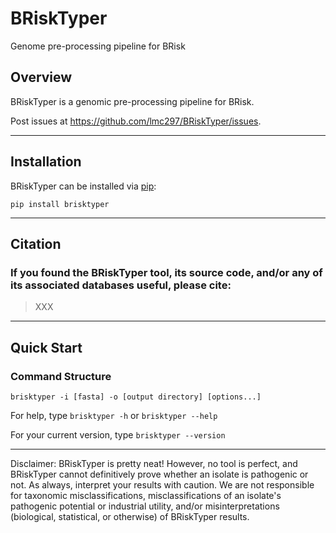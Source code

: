 # BRiskTyper
Genome pre-processing pipeline for BRisk

## Overview

BRiskTyper is a genomic pre-processing pipeline for BRisk.

Post issues at https://github.com/lmc297/BRiskTyper/issues.

------------------------------------------------------------------------

## Installation

BRiskTyper can be installed via [pip](https://pypi.org/project/brisktyper/):
```
pip install brisktyper
```

------------------------------------------------------------------------

## Citation

### If you found the BRiskTyper tool, its source code, and/or any of its associated databases useful, please cite:

> XXX

------------------------------------------------------------------------


## Quick Start

### Command Structure

```
brisktyper -i [fasta] -o [output directory] [options...]
```

For help, type `brisktyper -h` or `brisktyper --help`

For your current version, type `brisktyper --version`

------------------------------------------------------------------------

Disclaimer: BRiskTyper is pretty neat! However, no tool is perfect, and BRiskTyper cannot definitively prove whether an isolate is pathogenic or not. As always, interpret your results with caution. We are not responsible for taxonomic misclassifications, misclassifications of an isolate's pathogenic potential or industrial utility, and/or misinterpretations (biological, statistical, or otherwise) of BRiskTyper results.
